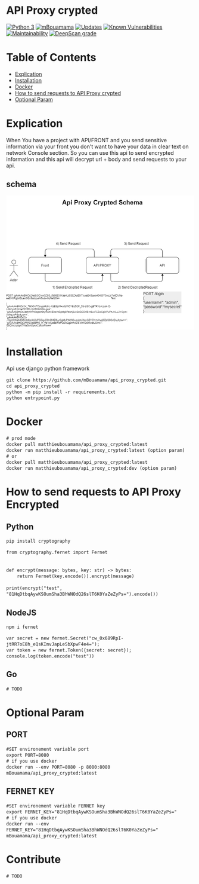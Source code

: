 # API Proxy crypted
[![Python 3](https://pyup.io/repos/github/mBouamama/api_proxy_crypted/python-3-shield.svg)](https://pyup.io/repos/github/mBouamama/api_proxy_crypted/)
[![mBouamama](https://circleci.com/gh/mBouamama/api_proxy_crypted.svg?style=shield)](https://circleci.com/gh/mBouamama/api_proxy_crypted.svg?style=shield)
[![Updates](https://pyup.io/repos/github/mBouamama/api_proxy_crypted/shield.svg)](https://pyup.io/repos/github/mBouamama/api_proxy_crypted/)
[![Known Vulnerabilities](https://snyk.io/test/github/mBouamama/api_proxy_crypted/badge.svg)](https://snyk.io/test/github/mBouamama/api_proxy_crypted)
[![Maintainability](https://api.codeclimate.com/v1/badges/1a70d84f2c69e3a85d2e/maintainability)](https://codeclimate.com/github/mBouamama/api_proxy_crypted/maintainability)
[![DeepScan grade](https://deepscan.io/api/teams/11574/projects/14465/branches/270272/badge/grade.svg)](https://deepscan.io/dashboard#view=project&tid=11574&pid=14465&bid=270272) 

# Table of Contents
- [Explication](#Explication)
- [Installation](#installation)
- [Docker](#docker)
- [How to send requests to API Proxy crypted](#how-to-send-requests-to-API-Proxy-crypted)
- [Optional Param](#optional-param)

# Explication
When You have a project with API/FRONT and you send sensitive information via your front you don't want to have your data in clear text on network Console section.
So you can use this api to send encrypted information and this api will decrypt url + body and send requests to your api.

## schema 
![diagram](https://github.com/mBouamama/api_proxy_crypted/blob/master/docs/Diagram.png)
# Installation
Api use django python framework 
```
git clone https://github.com/mBouamama/api_proxy_crypted.git
cd api_proxy_crypted
python -m pip install -r requirements.txt
python entrypoint.py
```
# Docker
```
# prod mode
docker pull matthieubouamama/api_proxy_crypted:latest
docker run matthieubouamama/api_proxy_crypted:latest (option param)
# or 
docker pull matthieubouamama/api_proxy_crypted:latest
docker run matthieubouamama/api_proxy_crypted:dev (option param)
```
# How to send requests to API Proxy Encrypted

## Python
```
pip install cryptography
```
```
from cryptography.fernet import Fernet


def encrypt(message: bytes, key: str) -> bytes:
    return Fernet(key.encode()).encrypt(message)

print(encrypt("test", "81HqDtbqAywKSOumSha3BhWNOdQ26slT6K0YaZeZyPs=").encode())
```
## NodeJS
```
npm i fernet
```
```
var secret = new fernet.Secret("cw_0x689RpI-jtRR7oE8h_eQsKImvJapLeSbXpwF4e4=");
var token = new fernet.Token({secret: secret});
console.log(token.encode("test"))
```

## Go

```
# TODO
```
# Optional Param
## PORT
```
#SET environement variable port
export PORT=8080
# if you use docker
docker run --env PORT=8080 -p 8080:8080 mBouamama/api_proxy_crypted:latest
```
## FERNET KEY
```
#SET environement variable FERNET key
export FERNET_KEY="81HqDtbqAywKSOumSha3BhWNOdQ26slT6K0YaZeZyPs="
# if you use docker
docker run --env FERNET_KEY="81HqDtbqAywKSOumSha3BhWNOdQ26slT6K0YaZeZyPs=" mBouamama/api_proxy_crypted:latest
```
# Contribute

```
# TODO
```

